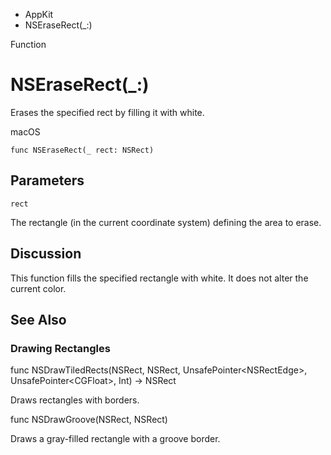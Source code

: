

- AppKit
-  NSEraseRect(\_:) 

Function

# NSEraseRect(\_:)

Erases the specified rect by filling it with white.

macOS

``` source
func NSEraseRect(_ rect: NSRect)
```

## Parameters 

`rect`  

The rectangle (in the current coordinate system) defining the area to erase.

## Discussion

This function fills the specified rectangle with white. It does not alter the current color.

## See Also

### Drawing Rectangles

func NSDrawTiledRects(NSRect, NSRect, UnsafePointer&lt;NSRectEdge>, UnsafePointer&lt;CGFloat>, Int) -> NSRect

Draws rectangles with borders.

func NSDrawGroove(NSRect, NSRect)

Draws a gray-filled rectangle with a groove border.

